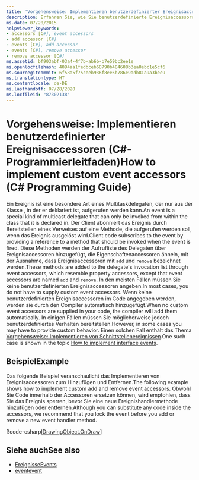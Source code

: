 ```yaml
---
title: 'Vorgehensweise: Implementieren benutzerdefinierter Ereignisaccessoren (C#-Programmierleitfaden)'
description: Erfahren Sie, wie Sie benutzerdefinierte Ereignisaccessoren implementieren. Hier finden Sie ein Codebeispiel und zusätzliche verfügbare Ressourcen.
ms.date: 07/20/2015
helpviewer_keywords:
- accessors [C#], event accessors
- add accessor [C#]
- events [C#], add accessor
- events [C#], remove accessor
- remove accessor [C#]
ms.assetid: bf903abf-03a4-4f7b-ab6b-b7e59bc2ee1e
ms.openlocfilehash: 4094aa1fedbceb68790b484608b3ea0ebc1e5cf6
ms.sourcegitcommit: 6f58a5f75ceeb936f8ee5b786e9adb81a9a3bee9
ms.translationtype: HT
ms.contentlocale: de-DE
ms.lasthandoff: 07/28/2020
ms.locfileid: "87302138"
---
```

# <a name="how-to-implement-custom-event-accessors-c-programming-guide"></a><span data-ttu-id="439b2-104">Vorgehensweise: Implementieren benutzerdefinierter Ereignisaccessoren (C#-Programmierleitfaden)</span><span class="sxs-lookup"><span data-stu-id="439b2-104">How to implement custom event accessors (C# Programming Guide)</span></span>
<span data-ttu-id="439b2-105">Ein Ereignis ist eine besondere Art eines Multitaskdelegaten, der nur aus der Klasse , in der er deklariert ist, aufgerufen werden kann.</span><span class="sxs-lookup"><span data-stu-id="439b2-105">An event is a special kind of multicast delegate that can only be invoked from within the class that  it is declared in.</span></span> <span data-ttu-id="439b2-106">Der Client abonniert das Ereignis durch Bereitstellen eines Verweises auf eine Methode, die aufgerufen werden soll, wenn das Ereignis ausgelöst wird.</span><span class="sxs-lookup"><span data-stu-id="439b2-106">Client code subscribes to the event by providing a reference to a method that should be invoked when the event is fired.</span></span> <span data-ttu-id="439b2-107">Diese Methoden werden der Aufrufliste des Delegaten über Ereignisaccessoren hinzugefügt, die Eigenschaftenaccessoren ähneln, mit der Ausnahme, dass Ereignisaccessoren mit `add` und `remove` bezeichnet werden.</span><span class="sxs-lookup"><span data-stu-id="439b2-107">These methods are added to the delegate's invocation list through event accessors, which resemble property accessors, except that event accessors are named `add` and `remove`.</span></span> <span data-ttu-id="439b2-108">In den meisten Fällen müssen Sie keine benutzerdefinierten Ereignisaccessoren angeben.</span><span class="sxs-lookup"><span data-stu-id="439b2-108">In most cases, you do not have to supply custom event accessors.</span></span> <span data-ttu-id="439b2-109">Wenn keine benutzerdefinierten Ereignisaccessoren im Code angegeben werden, werden sie durch den Compiler automatisch hinzugefügt.</span><span class="sxs-lookup"><span data-stu-id="439b2-109">When no custom event accessors are supplied in your code, the compiler will add them automatically.</span></span> <span data-ttu-id="439b2-110">In einigen Fällen müssen Sie möglicherweise jedoch benutzerdefiniertes Verhalten bereitstellen.</span><span class="sxs-lookup"><span data-stu-id="439b2-110">However, in some cases you may have to provide custom behavior.</span></span> <span data-ttu-id="439b2-111">Einen solchen Fall enthält das Thema [Vorgehensweise: Implementieren von Schnittstellenereignissen](./how-to-implement-interface-events.md).</span><span class="sxs-lookup"><span data-stu-id="439b2-111">One such case is shown in the topic [How to implement interface events](./how-to-implement-interface-events.md).</span></span>
  
## <a name="example"></a><span data-ttu-id="439b2-112">Beispiel</span><span class="sxs-lookup"><span data-stu-id="439b2-112">Example</span></span>  
 <span data-ttu-id="439b2-113">Das folgende Beispiel veranschaulicht das Implementieren von Ereignisaccessoren zum Hinzufügen und Entfernen.</span><span class="sxs-lookup"><span data-stu-id="439b2-113">The following example shows how to implement custom add and remove event accessors.</span></span> <span data-ttu-id="439b2-114">Obwohl Sie Code innerhalb der Accessoren ersetzen können, wird empfohlen, dass Sie das Ereignis sperren, bevor Sie eine neue Ereignishandlermethode hinzufügen oder entfernen.</span><span class="sxs-lookup"><span data-stu-id="439b2-114">Although you can substitute any code inside the accessors, we recommend that you lock the event before you add or remove a new event handler method.</span></span>  
  
[!code-csharp[IDrawingObject.OnDraw](~/samples/snippets/csharp/VS_Snippets_VBCSharp/csProgGuideEvents/CS/Events.cs#IDrawingObjectOnDraw)]  
  
## <a name="see-also"></a><span data-ttu-id="439b2-115">Siehe auch</span><span class="sxs-lookup"><span data-stu-id="439b2-115">See also</span></span>

- [<span data-ttu-id="439b2-116">Ereignisse</span><span class="sxs-lookup"><span data-stu-id="439b2-116">Events</span></span>](./index.md)
- [<span data-ttu-id="439b2-117">event</span><span class="sxs-lookup"><span data-stu-id="439b2-117">event</span></span>](../../language-reference/keywords/event.md)
